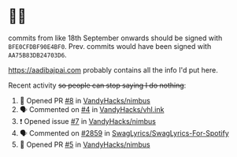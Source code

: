 # 👋🏻
<!--
**aadibajpai/aadibajpai** is a ✨ _special_ ✨ repository because its `README.md` (this file) appears on your GitHub profile.
-->
commits from like 18th September onwards should be signed with `BFE0CFDBF90E4BF0`. Prev. commits would have been signed with `AA75B83DB24703D6`.

https://aadibajpai.com probably contains all the info I'd put here.

Recent activity ~~so people can stop saying I do nothing~~:
<!--START_SECTION:activity-->
1. 💪 Opened PR [#8](https://github.com/VandyHacks/nimbus/pull/8) in [VandyHacks/nimbus](https://github.com/VandyHacks/nimbus)
2. 🗣 Commented on [#4](https://github.com/VandyHacks/vhl.ink/issues/4) in [VandyHacks/vhl.ink](https://github.com/VandyHacks/vhl.ink)
3. ❗️ Opened issue [#7](https://github.com/VandyHacks/nimbus/issues/7) in [VandyHacks/nimbus](https://github.com/VandyHacks/nimbus)
4. 🗣 Commented on [#2859](https://github.com/SwagLyrics/SwagLyrics-For-Spotify/issues/2859) in [SwagLyrics/SwagLyrics-For-Spotify](https://github.com/SwagLyrics/SwagLyrics-For-Spotify)
5. 💪 Opened PR [#5](https://github.com/VandyHacks/nimbus/pull/5) in [VandyHacks/nimbus](https://github.com/VandyHacks/nimbus)
<!--END_SECTION:activity-->
